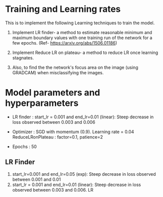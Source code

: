 # Training and Learning rates

This is to implement the following Learning techniques to train the model.

1.  Implement LR finder- a method to estimate reasonable minimum and maximum boundary values with one training run of the network for a few epochs. (Ref- https://arxiv.org/abs/1506.01186)

2.  Implement Reduce LR on plateau- a method to reduce LR once learning stagnates.

3.  Also, to find the the network's focus area on the image (using GRADCAM) when misclassifying the images. 

# Model parameters and hyperparameters

- LR finder : start_lr = 0.001 and end_lr=0.01 (linear): Steep decrease in loss observed between 0.003 and 0.006

- Optimizer : SGD with momentum (0.9). Learning rate = 0.04 
              ReduceLRonPlateau : factor=0.1, patience=2
              
- Epochs : 50

## LR Finder
1. start_lr=0.001 and end_lr=0.05 (exp): Steep decrease in loss observed between 0.001 and 0.01
2. start_lr = 0.001 and end_lr=0.01 (linear): Steep decrease in loss observed between 0.003 and 0.006. LR
